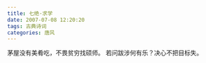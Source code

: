 ```yaml
---
title: 七绝·求学
date: 2007-07-08 12:20:20
tags: 古典诗词
categories: 唐风
---
```

茅屋没有美肴吃，不畏贫穷找硕师。
若问跋涉何有乐？决心不把目标失。